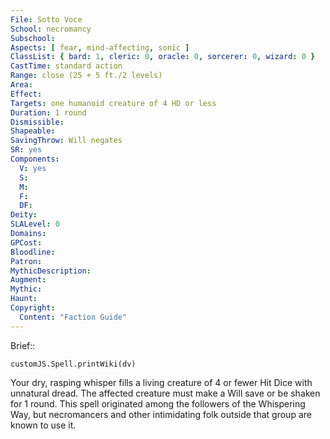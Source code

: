 ```yaml
---
File: Sotto Voce
School: necromancy
Subschool: 
Aspects: [ fear, mind-affecting, sonic ]
ClassList: { bard: 1, cleric: 0, oracle: 0, sorcerer: 0, wizard: 0 }
CastTime: standard action
Range: close (25 + 5 ft./2 levels)
Area: 
Effect: 
Targets: one humanoid creature of 4 HD or less
Duration: 1 round
Dismissible: 
Shapeable: 
SavingThrow: Will negates
SR: yes
Components:
  V: yes
  S: 
  M: 
  F: 
  DF: 
Deity: 
SLALevel: 0
Domains: 
GPCost: 
Bloodline: 
Patron: 
MythicDescription: 
Augment: 
Mythic: 
Haunt: 
Copyright:
  Content: "Faction Guide"
---
```

Brief:: 

```dataviewjs
customJS.Spell.printWiki(dv)
```

Your dry, rasping whisper fills a living creature of 4 or fewer Hit Dice with unnatural dread. The affected creature must make a Will save or be shaken for 1 round.  This spell originated among the followers of the Whispering Way, but necromancers and other intimidating folk outside that group are known to use it.
